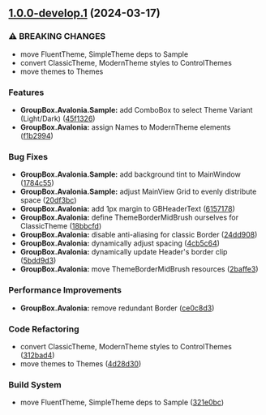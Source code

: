 ## [1.0.0-develop.1](https://github.com/BinToss/GroupBox.Avalonia/compare/v0.1.0...v1.0.0-develop.1) (2024-03-17)


### ⚠ BREAKING CHANGES

* move FluentTheme, SimpleTheme deps to Sample
* convert ClassicTheme, ModernTheme styles to ControlThemes
* move themes to Themes

### Features

* **GroupBox.Avalonia.Sample:** add ComboBox to select Theme Variant (Light/Dark) ([45f1326](https://github.com/BinToss/GroupBox.Avalonia/commit/45f1326f39d5dc854cb97fce9ed4179ab91e810d))
* **GroupBox.Avalonia:** assign Names to ModernTheme elements ([f1b2994](https://github.com/BinToss/GroupBox.Avalonia/commit/f1b2994d04cb3159ee0a8c57e8c1ad131708ae71))


### Bug Fixes

* **GroupBox.Avalonia.Sample:** add background tint to MainWindow ([1784c55](https://github.com/BinToss/GroupBox.Avalonia/commit/1784c5583b9418f914e12c7f0218c001d472deff))
* **GroupBox.Avalonia.Sample:** adjust MainView Grid to evenly distribute space ([20df3bc](https://github.com/BinToss/GroupBox.Avalonia/commit/20df3bc3930b362431b72ef0cea7a4e4292f2c8f))
* **GroupBox.Avalonia:** add 1px margin to GBHeaderText ([6157178](https://github.com/BinToss/GroupBox.Avalonia/commit/615717869393db2cb1b2430173c3eeb1fb35c96d))
* **GroupBox.Avalonia:** define ThemeBorderMidBrush ourselves for ClassicTheme ([18bbcfd](https://github.com/BinToss/GroupBox.Avalonia/commit/18bbcfdd652ad54b848e10e75fc29c31486ed9b2))
* **GroupBox.Avalonia:** disable anti-aliasing for classic Border ([24dd908](https://github.com/BinToss/GroupBox.Avalonia/commit/24dd90824148f3eb092be5ebcc34f8938b75d1f8))
* **GroupBox.Avalonia:** dynamically adjust spacing ([4cb5c64](https://github.com/BinToss/GroupBox.Avalonia/commit/4cb5c648dda84c8b99cb518ff69ed1453e8c2408))
* **GroupBox.Avalonia:** dynamically update Header's border clip ([5bdd9d3](https://github.com/BinToss/GroupBox.Avalonia/commit/5bdd9d31659776ce0cd62907ae2e00f8ae54968d))
* **GroupBox.Avalonia:** move ThemeBorderMidBrush resources ([2baffe3](https://github.com/BinToss/GroupBox.Avalonia/commit/2baffe3fb459df4c7eba75db9fd9a67b6449973a))


### Performance Improvements

* **GroupBox.Avalonia:** remove redundant Border ([ce0c8d3](https://github.com/BinToss/GroupBox.Avalonia/commit/ce0c8d3bc55835464bd0c2355fee7b4db288daea))


### Code Refactoring

* convert ClassicTheme, ModernTheme styles to ControlThemes ([312bad4](https://github.com/BinToss/GroupBox.Avalonia/commit/312bad4989b43b83f2abdb5e86c0461579a7014e))
* move themes to Themes ([4d28d30](https://github.com/BinToss/GroupBox.Avalonia/commit/4d28d304d50156c4aa3f6cbb954a15c3e0232b0c))


### Build System

* move FluentTheme, SimpleTheme deps to Sample ([321e0bc](https://github.com/BinToss/GroupBox.Avalonia/commit/321e0bc1d5d5ccd987421de498d5df3b4df6ef7a))
